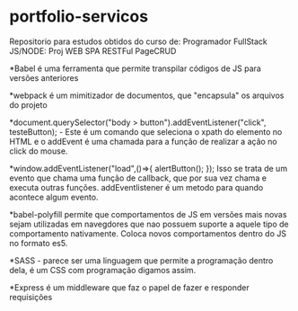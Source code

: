 # portfolio-servicos

Repositorio para estudos obtidos do curso de:
Programador FullStack JS/NODE: Proj WEB SPA RESTFul PageCRUD

*Babel é uma ferramenta que permite transpilar códigos de JS para versões anteriores

*webpack é um mimitizador de documentos, que "encapsula" os arquivos do projeto

*document.querySelector("body > button").addEventListener("click", testeButton); - Este é um comando que seleciona o xpath do elemento no HTML e o addEvent é uma chamada para a função de realizar a ação no click do mouse.

*window.addEventListener("load",()=>{
    alertButton();
});
Isso se trata de um evento que chama uma função de callback, que por sua vez chama e executa outras funções.
addEventlistener é um metodo para quando acontece algum evento.

*babel-polyfill permite que comportamentos de JS em versões mais novas sejam utilizadas em navegdores que nao possuem suporte a aquele tipo de comportamento nativamente. Coloca novos comportamentos dentro do JS no formato es5.

*SASS - parece ser uma linguagem que permite a programação dentro dela, é um CSS com programação digamos assim.

*Express é um middleware que faz o papel de fazer e responder requisições